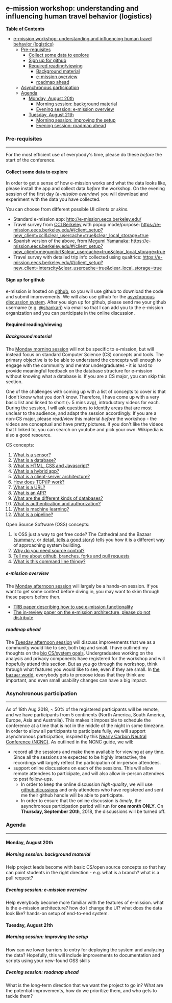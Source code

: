 ## e-mission workshop: understanding and influencing human travel behavior (logistics) ##

**[Table of Contents](http://tableofcontent.eu)**
<!-- Table of contents generated generated by http://tableofcontent.eu -->
- [e-mission workshop: understanding and influencing human travel behavior (logistics)](#e-mission-workshop-understanding-and-influencing-human-travel-behavior-logistics)
  - [Pre-requisites](#pre-requisites)
    - [Collect some data to explore](#collect-some-data-to-explore)
    - [Sign up for github](#sign-up-for-github)
    - [Required reading/viewing](#required-readingviewing)
      - [Background material](#background-material)
      - [e-mission overview](#e-mission-overview)
      - [roadmap ahead](#roadmap-ahead)
  - [Asynchronous participation](#asynchronous-participation)
  - [Agenda](#agenda)
    - [Monday, August 20th](#monday-august-20th)
      - [Morning session: background material](#morning-session-background-material)
      - [Evening session: e-mission overview](#evening-session-e-mission-overview)
    - [Tuesday, August 21th](#tuesday-august-21th)
      - [Morning session: improving the setup](#morning-session-improving-the-setup)
      - [Evening session: roadmap ahead](#evening-session-roadmap-ahead)

### Pre-requisites ###
-------
For the most efficient use of everybody's time, please do these *before* the start of the conference.

#### Collect some data to explore ####
In order to get a sense of how e-mission works and what the data looks like,
please install the app and collect data *before* the workshop. On the evening
session of the first day (_e-mission overview_) you will download and
experiment with the data you have collected.

You can choose from different possible UI _clients_ or _skins_.
- Standard e-mission app: http://e-mission.eecs.berkeley.edu/
- Travel survey from [CCI Berkeley](http://communityinnovation.berkeley.edu/) with popup mode/purpose: https://e-mission.eecs.berkeley.edu/#/client_setup?new_client=cci&clear_usercache=true&clear_local_storage=true
- Spanish version of the above, from [Megumi Yamanaka](https://ced.berkeley.edu/academics/city-regional-planning/people/phd-students/megumi-yamanaka): https://e-mission.eecs.berkeley.edu/#/client_setup?new_client=megumibrt&clear_usercache=true&clear_local_storage=true
- Travel survey with detailed trip info collected using qualtrics: https://e-mission.eecs.berkeley.edu/#/client_setup?new_client=interscity&clear_usercache=true&clear_local_storage=true

#### Sign up for github ####
e-mission is hosted on [github](http://github.com/), so you will use github to
download the code and submit improvements. We will also use github for the
[asychronous discussion system](#asynchronous-participation). After you sign up
for github, please send me your github username (e.g. [@shankari](https://github.com/shankari/)) via email so that I can add you
to the e-mission organization and you can participate in the online discussion.

#### Required reading/viewing ####

##### Background material #####
The [Monday morning session](#morning-session-background-material) will not be
specific to e-mission, but will instead focus on standard Computer Science (CS)
concepts and tools. The primary objective is to be able to understand the
concepts well enough to engage with the community and mentor undergraduates -
it is hard to provide meaningful feedback on the database structure for
e-mission without knowing what a database is. If you are a CS major, you can
skip this section.

One of the challenges with coming up with a list of concepts to cover is that I
don't know what you don't know. Therefore, I have come up with a very basic
list and linked to short (~ 5 mins avg), introductory videos for each.  During the session, I
will ask questions to identify areas that are most unclear to the audience, and
adapt the session accordingly.  If you are a non-CS major, please read/view
this material _before_ the workshop - the videos are conceptual and have pretty pictures.  If you don't like the videos that I
linked to, you can search on youtube and pick your own.  Wikipedia is also a
good resource.

CS concepts:
1. [What is a sensor?](https://youtu.be/MyWCvNBLy9c)
1. [What is a database?](https://youtu.be/cA4c0yda8Hs)
1. [What is HTML, CSS and Javascript?](https://youtu.be/gT0Lh1eYk78)
1. [What is a hybrid app?](https://youtu.be/x0xg3cLpeF0)
1. [What is a client-server architecture?](https://youtu.be/SwLdKeC8scE)
1. [How does TCP/IP work?](https://youtu.be/PpsEaqJV_A0)
1. [What is a URL?](https://youtu.be/OvF_pnJ6zrY)
1. [What is an API?](https://youtu.be/s7wmiS2mSXY)
1. [What are the different kinds of databases?](https://youtu.be/KOcwG5l6LgA)
1. [What is authentication and authorization?](https://youtu.be/927KdwZZoU0)
1. [What is machine learning?](https://youtu.be/1Hx8_BAfgj8)
1. [What is a pipeline?](https://youtu.be/XZmG0nBHvkY)

Open Source Software (OSS) concepts:
1. Is OSS just a way to get free code? The Cathedral and the Bazaar ([summary](https://en.wikipedia.org/wiki/The_Cathedral_and_the_Bazaar), or [detail, tells a good story](http://www.catb.org/~esr/writings/cathedral-bazaar/cathedral-bazaar/index.html)) tells you how it is a different way of approaching system building. 
1. [Why do you need source control?](https://youtu.be/OqmSzXDrJBk)
1. [Tell me about github, branches, forks and pull requests](https://youtu.be/K0mgc3efx-A)
1. [What is this command line thingy?](https://youtu.be/IVquJh3DXUA)

##### e-mission overview #####
The [Monday afternoon session](#evening-session-e-mission-overview) will
largely be a hands-on session. If you want to get some context before diving
in, you may want to skim through these papers before then.
- [TRB paper describing how to use e-mission functionality](https://people.eecs.berkeley.edu/~shankari/emission_trb_2017_paper.pdf)
- [The in-review paper on the e-mission architecture, please do not distribute](https://people.eecs.berkeley.edu/~shankari/em-arch.pdf)

##### roadmap ahead #####
The [Tuesday afternoon session](#evening-session-roadmap-ahead) will discuss improvements that we as a community would like to see, both big and small. I have outlined my thoughts on the [big CS/system goals](https://github.com/e-mission/e-mission-docs/blob/master/docs/future_work/overview.md). Undergraduates working on the analysis and privacy components have registered for the workshop and will hopefully attend this section. But as you go through the workshop, think through what features you would like to see, even if they are small. In [the bazaar world](https://en.wikipedia.org/wiki/The_Cathedral_and_the_Bazaar#Lessons_for_creating_good_open_source_software), everybody gets to propose ideas that they think are important, and even small usability changes can have a big impact.

### Asynchronous participation ###
-------
As of 18th Aug 2018, ~ 50% of the registered participants will be remote, and
we have participants from 5 continents (North America, South America, Europe,
Asia and Australia). This makes it impossible to schedule the conference at a
time that is not in the middle of the night in some timezone. In order to allow
all participants to participate fully, we will support asynchronous
participation, inspired by this [Nearly Carbon Neutral
Conference (NCNC)](http://hiltner.english.ucsb.edu/index.php/ncnc-guide/#content).
As outlined in the NCNC guide, we will:
- record all the sessions and make them available for viewing at any time.
  Since all the sessions are expected to be highly interactive, the recordings
  will largely reflect the participation of in-person attendees.
- support online discussions on each of the sessions. This will allow remote
  attendees to participate, and will also allow in-person attendees to post
  follow-ups.
    - In order to keep the online discussion *high-quality*, we will use [github dicussions](https://help.github.com/articles/about-team-discussions/) and only attendees who have registered and sent me their github handle will be able to participate.
    - In order to ensure that the online discussion is *timely*, the asynchronous
      participation period will run for **one month ONLY**. On **Thursday, September 20th**,
      2018, the discussions will be turned off.

### Agenda ###
-------
#### Monday, August 20th ####

##### Morning session: background material #####
Help project leads become with basic CS/open source concepts so that hey can point students in the right direction - e.g. what is a branch? what is a pull request? 
##### Evening session: e-mission overview #####
Help everybody become more familiar with the features of e-mission. what is the e-mission architecture? how do I change the UI? what does the data look like? hands-on setup of end-to-end system. 

#### Tuesday, August 21th ####
##### Morning session: improving the setup #####
How can we lower barriers to entry for deploying the system and analyzing the data? Hopefully, this will include improvements to documentation and scripts using your new-found OSS skills
##### Evening session: roadmap ahead #####
What is the long-term direction that we want the project to go in? What are the potential improvements, how do we prioritize them, and who gets to tackle them?
